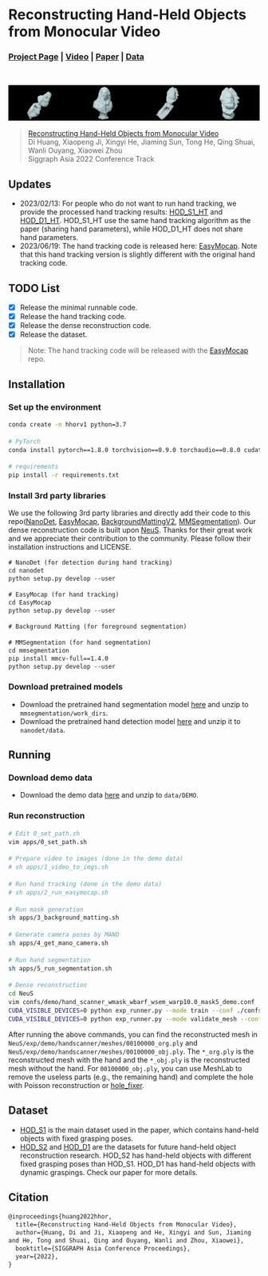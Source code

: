 # Reconstructing Hand-Held Objects from Monocular Video
### [Project Page](https://dihuangdh.github.io/hhor/) | [Video](https://youtu.be/Xfkm7HP9OQA) | [Paper](https://arxiv.org/abs/2211.16835) | [Data](https://unisydneyedu-my.sharepoint.com/:f:/g/personal/dhua9550_uni_sydney_edu_au/EnAhi57D41JJrxwMMRtMXsABMtJ4KAJ8qTuZkpdiDCON5A?e=mhKzbV)
<br/>

![](./images/1.gif)

> [Reconstructing Hand-Held Objects from Monocular Video](https://arxiv.org/abs/2211.16835)  
> Di Huang, Xiaopeng Ji, Xingyi He, Jiaming Sun, Tong He, Qing Shuai, Wanli Ouyang, Xiaowei Zhou  
> Siggraph Asia 2022 Conference Track

## Updates
- 2023/02/13: For people who do not want to run hand tracking, we provide the processed hand tracking results: [HOD_S1_HT](https://unisydneyedu-my.sharepoint.com/:u:/g/personal/dhua9550_uni_sydney_edu_au/Ed4ZxX_X8btFv5Mco1B1ZjoB-TdG3Q5-JfwUiM3cJKWctQ?e=oqO08f) and [HOD_D1_HT](https://unisydneyedu-my.sharepoint.com/:u:/g/personal/dhua9550_uni_sydney_edu_au/EXvp8azRV5FJr5PGCsMqiOQB2R1f09RkfWw7KcqQbkqSOw?e=t2US7M). HOD_S1_HT use the same hand tracking  algorithm as the paper (sharing hand parameters), while HOD_D1_HT does not share hand parameters.
- 2023/06/19: The hand tracking code is released here: [EasyMocap](https://chingswy.github.io/easymocap-public-doc/develop/03_fitsmpl_monocular.html#fit-mano-to-fixed-hand-pose). Note that this hand tracking version is slightly different with the original hand tracking code.

## TODO List
- [x] Release the minimal runnable code.
- [x] Release the hand tracking code.
- [x] Release the dense reconstruction code.
- [x] Release the dataset.
> Note: The hand tracking code will be released with the [EasyMocap](https://github.com/zju3dv/EasyMocap) repo.

## Installation
### Set up the environment
```bash
conda create -n hhorv1 python=3.7

# PyTorch
conda install pytorch==1.8.0 torchvision==0.9.0 torchaudio==0.8.0 cudatoolkit=10.2 -c pytorch

# requirements
pip install -r requirements.txt
```

### Install 3rd party libraries
We use the following 3rd party libraries and directly add their code to this repo([NanoDet](https://github.com/RangiLyu/nanodet), [EasyMocap](https://github.com/zju3dv/EasyMocap), [BackgroundMattingV2](https://github.com/PeterL1n/BackgroundMattingV2), [MMSegmentation](https://github.com/open-mmlab/mmsegmentation)). Our dense reconstruction code is built upon [NeuS](https://github.com/Totoro97/NeuS).
Thanks for their great work and we appreciate their contribution to the community. Please follow their installation instructions and LICENSE.
```
# NanoDet (for detection during hand tracking)
cd nanodet
python setup.py develop --user

# EasyMocap (for hand tracking)
cd EasyMocap
python setup.py develop --user

# Background Matting (for foreground segmentation)

# MMSegmentation (for hand segmentation)
cd mmsegmentation
pip install mmcv-full==1.4.0
python setup.py develop --user
```

### Download pretrained models
* Download the pretrained hand segmentation model [here](https://unisydneyedu-my.sharepoint.com/:u:/g/personal/dhua9550_uni_sydney_edu_au/EdxqHCaRAZlAuakxx46K2KwBWrp0v7KkHPw6cu3zXag5-w?e=Sr98Sw) and unzip to `mmsegmentation/work_dirs`.
* Download the pretrained hand detection model [here](https://unisydneyedu-my.sharepoint.com/:u:/g/personal/dhua9550_uni_sydney_edu_au/EWvwlGxAm8BMk8WKeg3CSkoBItld3SeSQ_Govj34m_w30w?e=nA4Yn5) and unzip it to `nanodet/data`.

## Running
### Download demo data
* Download the demo data [here](https://unisydneyedu-my.sharepoint.com/:u:/g/personal/dhua9550_uni_sydney_edu_au/EbI1zCfR8nBDkWpf-VAmoqUBuGOnhvqObD0xSyUd5XhIQA?e=4Nsx7S) and unzip to `data/DEMO`.

### Run reconstruction
```bash
# Edit 0_set_path.sh
vim apps/0_set_path.sh

# Prepare video to images (done in the demo data)
# sh apps/1_video_to_imgs.sh

# Run hand tracking (done in the demo data)
# sh apps/2_run_easymocap.sh

# Run mask generation
sh apps/3_background_matting.sh

# Generate camera poses by MANO
sh apps/4_get_mano_camera.sh

# Run hand segmentation
sh apps/5_run_segmentation.sh

# Dense reconstruction 
cd NeuS
vim confs/demo/hand_scanner_wmask_wbarf_wsem_warp10.0_mask5_demo.conf  # Edit the path to the demo data
CUDA_VISIBLE_DEVICES=0 python exp_runner.py --mode train --conf ./confs/demo/hand_scanner_wmask_wbarf_wsem_warp10.0_mask5_demo.conf --case demo
CUDA_VISIBLE_DEVICES=0 python exp_runner.py --mode validate_mesh --conf ./confs/demo/hand_scanner_wmask_wbarf_wsem_warp10.0_mask5_demo.conf --case demo --is_continue
```

After running the above commands, you can find the reconstructed mesh in `NeuS/exp/demo/handscanner/meshes/00100000_org.ply` and `NeuS/exp/demo/handscanner/meshes/00100000_obj.ply`. The `*_org.ply` is the reconstructed mesh with the hand and the `*_obj.ply` is the reconstructed mesh without the hand. For `00100000_obj.ply`, you can use MeshLab to remove the useless parts (e.g., the remaining hand) and complete the hole with Poisson reconstruction or [
hole_fixer](https://github.com/Erkaman/hole_fixer).

## Dataset
* [HOD_S1](https://unisydneyedu-my.sharepoint.com/:u:/g/personal/dhua9550_uni_sydney_edu_au/EaE4g4lZBE9Flk-aqMkl8nQBImzSkUASG1oESR3QeK8WGw?e=Pd4WNv) is the main dataset used in the paper, which contains hand-held objects with fixed grasping poses.
* [HOD_S2](https://unisydneyedu-my.sharepoint.com/:u:/g/personal/dhua9550_uni_sydney_edu_au/EU3zQUW5fGRMpFlswjoKOg8BiIeCkqqMY6p5sZjVadfbmw?e=QOVQCe) and [HOD_D1](https://unisydneyedu-my.sharepoint.com/:u:/g/personal/dhua9550_uni_sydney_edu_au/Ed6hlU_yrT9NoC9yktqOKZ4BWzpQsEPhDBx-V4tLwtNHLg?e=ZCyiBe) are the datasets for future hand-held object reconstruction research. HOD_S2 has hand-held objects with different fixed grasping poses than HOD_S1. HOD_D1 has hand-held objects with dynamic graspings. Check our paper for more details.

## Citation
```
@inproceedings{huang2022hhor,
  title={Reconstructing Hand-Held Objects from Monocular Video},
  author={Huang, Di and Ji, Xiaopeng and He, Xingyi and Sun, Jiaming and He, Tong and Shuai, Qing and Ouyang, Wanli and Zhou, Xiaowei},
  booktitle={SIGGRAPH Asia Conference Proceedings},
  year={2022},
}
```
